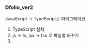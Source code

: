 ### Dfolio_ver2

JavaScript -> TypeScript로 마이그레이션

1. TypeScript 설치
2. js -> ts, jsx -> tsx 로 파일명 바꾸기
3.

